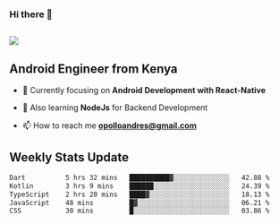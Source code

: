 ### Hi there 👋
<h2 align="left"><img src="https://readme-typing-svg.herokuapp.com?color=000000&lines=I'm+Andrew+Opollo😊;Welcome+to+my+Github😜"> </h2>

## Android Engineer from Kenya


- 🌱 Currently focusing on **Android Development with React-Native**

- 🔭 Also learning **NodeJs** for Backend Development

- 📫 How to reach me **opolloandres@gmail.com**


## Weekly Stats Update
<!--START_SECTION:waka-->

```txt
Dart          5 hrs 32 mins   ██████████▓░░░░░░░░░░░░░░   42.88 %
Kotlin        3 hrs 9 mins    ██████░░░░░░░░░░░░░░░░░░░   24.39 %
TypeScript    2 hrs 20 mins   ████▓░░░░░░░░░░░░░░░░░░░░   18.13 %
JavaScript    48 mins         █▓░░░░░░░░░░░░░░░░░░░░░░░   06.21 %
CSS           30 mins         █░░░░░░░░░░░░░░░░░░░░░░░░   03.86 %
```

<!--END_SECTION:waka-->



